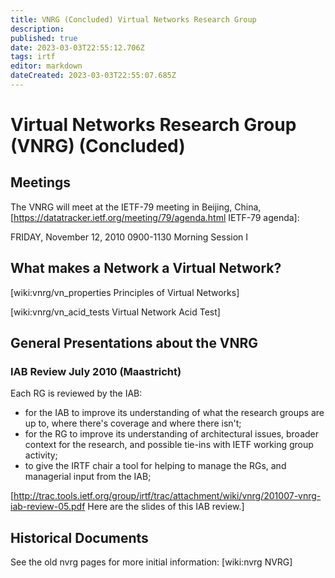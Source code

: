 ```yaml
---
title: VNRG (Concluded) Virtual Networks Research Group 
description: 
published: true
date: 2023-03-03T22:55:12.706Z
tags: irtf
editor: markdown
dateCreated: 2023-03-03T22:55:07.685Z
---
```


# Virtual Networks Research Group (VNRG) (Concluded)

## Meetings 
The VNRG will meet at the IETF-79 meeting in Beijing, China, [https://datatracker.ietf.org/meeting/79/agenda.html IETF-79 agenda]:

FRIDAY, November 12, 2010
0900-1130 Morning Session I


## What makes a Network a Virtual Network? 

[wiki:vnrg/vn_properties Principles of Virtual Networks]


[wiki:vnrg/vn_acid_tests Virtual Network Acid Test]

## General Presentations about the VNRG 

### IAB Review July 2010 (Maastricht) 

Each RG is reviewed by the IAB:
  * for the IAB to improve its understanding of what the research groups are up to, where there's coverage and where there isn't;
  * for the RG to improve its understanding of architectural issues, broader context for the research, and possible tie-ins with IETF working group activity;
  * to give the IRTF chair a tool for helping to manage the RGs, and managerial input from the IAB;

[http://trac.tools.ietf.org/group/irtf/trac/attachment/wiki/vnrg/201007-vnrg-iab-review-05.pdf  Here are the slides of this IAB review.]


## Historical Documents 
See the old nvrg pages for more initial information:
[wiki:nvrg NVRG]